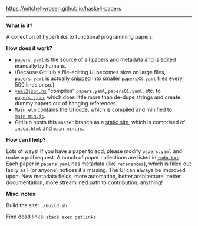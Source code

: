 https://mitchellwrosen.github.io/haskell-papers

---

**What is it?**

A collection of hyperlinks to functional programming papers.

**How does it work?**

- [`papers.yaml`](papers.yaml) is the source of all papers and metadata and is
edited manually by humans.
- (Because GitHub's file-editing UI becomes slow on large files, `papers.yaml`
is actually snipped into smaller `papersXX.yaml` files every 500 lines or so.)
- [`yaml2json.hs`](yaml2json.hs) "compiles" `papers.yaml`, `papers01.yaml`, etc.
to [`papers.json`](papers.json), which does little more than de-dupe strings and
create dummy papers out of hanging references.
- [`Main.elm`](Main.elm) contains the UI code, which is compiled and minified to
[`main.min.js`](main.min.js).
- GitHub hosts this `master` branch as a
[static site](https://mitchellwrosen.github.io/haskell-papers), which is
comprised of [`index.html`](index.html) and `main.min.js`.

**How can I help?**

Lots of ways! If you have a paper to add, please modify `papers.yaml` and make a
pull request. A bunch of paper collections are listed in [`todo.txt`](todo.txt).
Each paper in `papers.yaml` has metadata (like `references`), which is filled
out lazily as I (or anyone) notices it's missing. The UI can always be improved
upon. New metadata fields, more automation, better architecture, better
documentation, more streamlined path to contribution, anything!

**Misc. notes**

Build the site: `./build.sh`

Find dead links: `stack exec getlinks`
